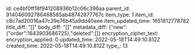 id: ce4bf0ff18f941208936b12c06c396aa
parent_id: 914046092786468585ab48742877767c
item_type: 1
item_id: c8c7ad20016a47c39e76b45a9dd40eee
item_updated_time: 1651812778782
title_diff: "[]"
body_diff: "[]"
metadata_diff: {"new":{"order":1643903686725},"deleted":[]}
encryption_cipher_text: 
encryption_applied: 0
updated_time: 2022-05-18T14:49:10.812Z
created_time: 2022-05-18T14:49:10.812Z
type_: 13